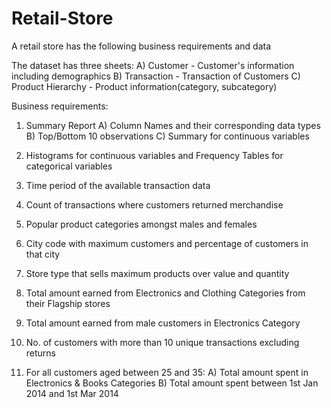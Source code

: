 # Retail-Store
A retail store has the following business requirements and data

The dataset has three sheets:
A) Customer - Customer's information including demographics
B) Transaction - Transaction of Customers
C) Product Hierarchy - Product information(category, subcategory)

Business requirements:

1. Summary Report
     A) Column Names and their corresponding data types
     B) Top/Bottom 10 observations
     C) Summary for continuous variables

2. Histograms for continuous variables and Frequency Tables for categorical variables
3. Time period of the available transaction data
4. Count of transactions where customers returned merchandise
5. Popular product categories amongst males and females
6. City code with maximum customers and percentage of customers in that city
7. Store type that sells maximum products over value and quantity
8. Total amount earned from Electronics and Clothing Categories from their Flagship stores
9. Total amount earned from male customers in Electronics Category
10. No. of customers with more than 10 unique transactions excluding returns
11. For all customers aged between 25 and 35:
      A) Total amount spent in Electronics & Books Categories
      B) Total amount spent between 1st Jan 2014 and 1st Mar 2014
